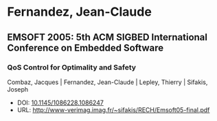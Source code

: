 # Fernandez, Jean-Claude

## EMSOFT 2005: 5th ACM SIGBED International Conference on Embedded Software

### QoS Control for Optimality and Safety
Combaz, Jacques | Fernandez, Jean-Claude | Lepley, Thierry | Sifakis, Joseph
* DOI: [10.1145/1086228.1086247](https://doi.org/10.1145/1086228.1086247)
* URL: <http://www-verimag.imag.fr/~sifakis/RECH/Emsoft05-final.pdf>

